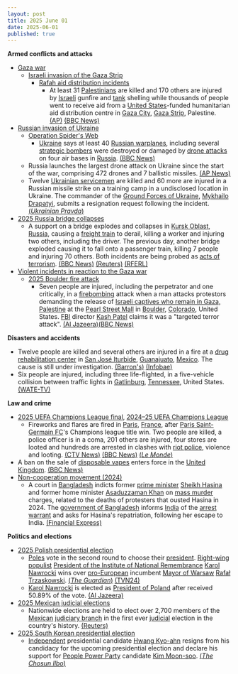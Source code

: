 ```yaml
---
layout: post
title: 2025 June 01
date: 2025-06-01
published: true
---
```



**Armed conflicts and attacks**

* [Gaza war](https://en.wikipedia.org/wiki/Gaza_war "Gaza war")
  + [Israeli invasion of the Gaza Strip](https://en.wikipedia.org/wiki/Israeli_invasion_of_the_Gaza_Strip "Israeli invasion of the Gaza Strip")
    - [Rafah aid distribution incidents](https://en.wikipedia.org/wiki/Rafah_aid_distribution_incidents "Rafah aid distribution incidents")
      * At least 31 [Palestinians](https://en.wikipedia.org/wiki/Palestinians "Palestinians") are killed and 170 others are injured by [Israeli](https://en.wikipedia.org/wiki/Israel "Israel") gunfire and [tank](https://en.wikipedia.org/wiki/Tank "Tank") shelling while thousands of people went to receive aid from a [United States](https://en.wikipedia.org/wiki/United_States "United States")-funded humanitarian aid distribution centre in [Gaza City](https://en.wikipedia.org/wiki/Gaza_City "Gaza City"), [Gaza Strip](https://en.wikipedia.org/wiki/Gaza_Strip "Gaza Strip"), Palestine. [(AP)](https://apnews.com/article/israel-palestiniaens-hamas-war-news-hostages-aid-06-01-2025-67688833abb96fc068c42d10da90a0a4) [(BBC News)](https://www.bbc.com/news/articles/c991j01lym3o)
* [Russian invasion of Ukraine](https://en.wikipedia.org/wiki/Russian_invasion_of_Ukraine "Russian invasion of Ukraine")
  + [Operation Spider's Web](https://en.wikipedia.org/wiki/Operation_Spider%27s_Web "Operation Spider's Web")
    - [Ukraine](https://en.wikipedia.org/wiki/Ukraine "Ukraine") says at least 40 [Russian warplanes](https://en.wikipedia.org/wiki/Russian_Air_Force "Russian Air Force"), including several [strategic bombers](https://en.wikipedia.org/wiki/Strategic_bomber "Strategic bomber") were destroyed or damaged by [drone attacks](https://en.wikipedia.org/wiki/Drone_warfare "Drone warfare") on four air bases in [Russia](https://en.wikipedia.org/wiki/Russia "Russia"). [(BBC News)](https://www.bbc.com/news/live/cgrg7kelk45t)
  + Russia launches the largest drone attack on Ukraine since the start of the war, comprising 472 drones and 7 ballistic missiles. [(AP News)](https://apnews.com/article/russia-ukraine-war-sumy-region-18966d4b286ffb6f4e764b94a6afaf61)
  + Twelve [Ukrainian servicemen](https://en.wikipedia.org/wiki/Ukrainian_Armed_Forces "Ukrainian Armed Forces") are killed and 60 more are injured in a Russian missile strike on a training camp in a undisclosed location in Ukraine. The commander of the [Ground Forces of Ukraine](https://en.wikipedia.org/wiki/Ground_Forces_of_Ukraine "Ground Forces of Ukraine"), [Mykhailo Drapatyi](https://en.wikipedia.org/wiki/Mykhailo_Drapatyi "Mykhailo Drapatyi"), submits a resignation request following the incident. [(*Ukrainian Pravda*)](https://www.pravda.com.ua/news/2025/06/1/7515066/)
* [2025 Russia bridge collapses](https://en.wikipedia.org/wiki/2025_Russia_bridge_collapses "2025 Russia bridge collapses")
  + A support on a bridge explodes and collapses in [Kursk Oblast](https://en.wikipedia.org/wiki/Kursk_Oblast "Kursk Oblast"), [Russia](https://en.wikipedia.org/wiki/Russia "Russia"), causing a [freight train](https://en.wikipedia.org/wiki/Freight_train "Freight train") to derail, killing a worker and injuring two others, including the driver. The previous day, another bridge exploded causing it to fall onto a passenger train, killing 7 people and injuring 70 others. Both incidents are being probed as [acts of terrorism](https://en.wikipedia.org/wiki/Terrorism_in_Russia "Terrorism in Russia"). [(BBC News)](https://www.bbc.com/news/articles/cr7zjy89304o) [(Reuters)](https://www.reuters.com/world/bridge-collapses-russias-bryansk-region-that-borders-ukraine-governor-says-2025-05-31/) [(RFERL)](https://www.rferl.org/a/russia-train-bryansk-klimov-derailment/33430473.html)
* [Violent incidents in reaction to the Gaza war](https://en.wikipedia.org/wiki/Violent_incidents_in_reaction_to_the_Gaza_war "Violent incidents in reaction to the Gaza war")
  + [2025 Boulder fire attack](https://en.wikipedia.org/wiki/2025_Boulder_fire_attack "2025 Boulder fire attack")
    - Seven people are injured, including the perpetrator and one critically, in a [firebombing](https://en.wikipedia.org/wiki/Firebombing "Firebombing") attack when a man attacks protestors demanding the release of [Israeli captives who remain in Gaza, Palestine](https://en.wikipedia.org/wiki/Gaza_war_hostage_crisis "Gaza war hostage crisis") at the [Pearl Street Mall](https://en.wikipedia.org/wiki/Pearl_Street_Mall "Pearl Street Mall") in [Boulder](https://en.wikipedia.org/wiki/Boulder%2C_Colorado "Boulder, Colorado"), [Colorado](https://en.wikipedia.org/wiki/Colorado "Colorado"), United States. [FBI](https://en.wikipedia.org/wiki/Federal_Bureau_of_Investigation "Federal Bureau of Investigation") director [Kash Patel](https://en.wikipedia.org/wiki/Kash_Patel "Kash Patel") claims it was a "targeted terror attack". [(Al Jazeera)](https://www.aljazeera.com/news/2025/6/1/several-people-wounded-in-attack-in-us-city-of-boulder-coloradol)[(BBC News)](https://www.bbc.com/news/live/cjdx44kx5zxt)

**Disasters and accidents**

* Twelve people are killed and several others are injured in a fire at a [drug rehabilitation center](https://en.wikipedia.org/wiki/Drug_rehabilitation "Drug rehabilitation") in [San José Iturbide](https://en.wikipedia.org/wiki/San_Jos%C3%A9_Iturbide "San José Iturbide"), [Guanajuato](https://en.wikipedia.org/wiki/Guanajuato "Guanajuato"), [Mexico](https://en.wikipedia.org/wiki/Mexico "Mexico"). The cause is still under investigation. [(Barron's)](https://www.barrons.com/news/12-dead-in-fire-at-mexican-drug-rehabilitation-center-prosecutors-8a812949?refsec=topics_afp-news) [(Infobae)](https://www.infobae.com/mexico/2025/06/01/confirman-12-muertos-tras-incendio-en-centro-de-rehabilitacion-de-san-jose-iturbide-guanajuato/)
* Six people are injured, including three life-flighted, in a five-vehicle collision between traffic lights in [Gatlinburg](https://en.wikipedia.org/wiki/Gatlinburg%2C_Tennessee "Gatlinburg, Tennessee"), [Tennessee](https://en.wikipedia.org/wiki/Tennessee "Tennessee"), United States. [(WATE-TV)](https://www.wate.com/news/multi-car-accident-on-parkway-in-gatlinburg/)

**Law and crime**

* [2025 UEFA Champions League final](https://en.wikipedia.org/wiki/2025_UEFA_Champions_League_final "2025 UEFA Champions League final"), [2024–25 UEFA Champions League](https://en.wikipedia.org/wiki/2024%E2%80%9325_UEFA_Champions_League "2024–25 UEFA Champions League")
  + Fireworks and flares are fired in [Paris](https://en.wikipedia.org/wiki/Paris "Paris"), [France](https://en.wikipedia.org/wiki/France "France"), after [Paris Saint-Germain FC](https://en.wikipedia.org/wiki/Paris_Saint-Germain_FC "Paris Saint-Germain FC")'s Champions league title win. Two people are killed, a police officer is in a coma, 201 others are injured, four stores are looted and hundreds are arrested in clashes with [riot police](https://en.wikipedia.org/wiki/Riot_police "Riot police"), violence and looting. [(CTV News)](https://www.ctvnews.ca/world/article/2-fans-died-and-an-officer-is-in-a-coma-after-champions-league-celebrations-in-france/) [(BBC News)](https://www.bbc.co.uk/news/articles/ckgqyg325gno) [(*Le Monde*)](https://www.lemonde.fr/en/sports/article/2025/06/01/paris-erupts-with-flares-and-fireworks-the-eiffel-tower-lit-up-in-blue-and-red-after-psg-s-champions-league-title_6741878_9.html)
* A ban on the sale of [disposable vapes](https://en.wikipedia.org/wiki/Electronic_cigarette "Electronic cigarette") enters force in the [United Kingdom](https://en.wikipedia.org/wiki/United_Kingdom "United Kingdom"). [(BBC News)](https://www.bbc.co.uk/news/articles/c80kxx2xr77o)
* [Non-cooperation movement (2024)](https://en.wikipedia.org/wiki/Non-cooperation_movement_%282024%29 "Non-cooperation movement (2024)")
  + A court in [Bangladesh](https://en.wikipedia.org/wiki/Bangladesh "Bangladesh") indicts former [prime minister](https://en.wikipedia.org/wiki/Prime_Minister_of_Bangladesh "Prime Minister of Bangladesh") [Sheikh Hasina](https://en.wikipedia.org/wiki/Sheikh_Hasina "Sheikh Hasina") and former home minister [Asaduzzaman Khan](https://en.wikipedia.org/wiki/Asaduzzaman_Khan "Asaduzzaman Khan") on [mass murder](https://en.wikipedia.org/wiki/Mass_murder "Mass murder") charges, related to the deaths of protesters that ousted Hasina in 2024. The [government of Bangladesh](https://en.wikipedia.org/wiki/Government_of_Bangladesh "Government of Bangladesh") informs [India](https://en.wikipedia.org/wiki/India "India") of the [arrest warrant](https://en.wikipedia.org/wiki/Arrest_warrant "Arrest warrant") and asks for Hasina's repatriation, following her escape to India. [(Financial Express)](https://www.financialexpress.com/world-news/ousted-bangladesh-pm-sheikh-hasina-faces-trial-for-mass-murder-could-get-death-penalty-if-convicted/3864635/)

**Politics and elections**

* [2025 Polish presidential election](https://en.wikipedia.org/wiki/2025_Polish_presidential_election "2025 Polish presidential election")
  + [Poles](https://en.wikipedia.org/wiki/Polish_people "Polish people") vote in the second round to choose their [president](https://en.wikipedia.org/wiki/President_of_Poland "President of Poland"). [Right-wing populist](https://en.wikipedia.org/wiki/Right-wing_populist "Right-wing populist") [President of the Institute of National Remembrance](https://en.wikipedia.org/wiki/Institute_of_National_Remembrance "Institute of National Remembrance") [Karol Nawrocki](https://en.wikipedia.org/wiki/Karol_Nawrocki "Karol Nawrocki") wins over [pro-European](https://en.wikipedia.org/wiki/Pro-European "Pro-European") incumbent [Mayor of Warsaw](https://en.wikipedia.org/wiki/Mayor_of_Warsaw "Mayor of Warsaw") [Rafał Trzaskowski](https://en.wikipedia.org/wiki/Rafa%C5%82_Trzaskowski "Rafał Trzaskowski"). [(*The Guardian*)](https://www.theguardian.com/world/2025/jun/01/poland-goes-to-the-polls-in-second-round-of-close-fought-presidential-election) [(TVN24)](https://tvn24.pl/polska/wybory-prezydenckie-2025-kto-wygral-dane-pkw-ze-100-procent-obwodow-glosowania-st8491422)
  + [Karol Nawrocki](https://en.wikipedia.org/wiki/Karol_Nawrocki "Karol Nawrocki") is elected as [President of Poland](https://en.wikipedia.org/wiki/President_of_Poland "President of Poland") after received 50.89% of the vote. [(Al Jazeera)](https://www.aljazeera.com/news/2025/6/2/karol-nawrocki-wins-polands-presidential-election-media-reports-say)
* [2025 Mexican judicial elections](https://en.wikipedia.org/wiki/2025_Mexican_judicial_elections "2025 Mexican judicial elections")
  + Nationwide elections are held to elect over 2,700 members of the [Mexican](https://en.wikipedia.org/wiki/Mexico "Mexico") [judiciary branch](https://en.wikipedia.org/wiki/Judiciary_of_Mexico "Judiciary of Mexico") in the first ever [judicial](https://en.wikipedia.org/wiki/Judiciary "Judiciary") election in the country's history. [(Reuters)](https://www.reuters.com/world/americas/mexico-votes-first-judicial-election-amid-concerns-over-rule-law-2025-06-01/)
* [2025 South Korean presidential election](https://en.wikipedia.org/wiki/2025_South_Korean_presidential_election "2025 South Korean presidential election")
  + [Independent](https://en.wikipedia.org/wiki/Independent_%28politician%29 "Independent (politician)") presidential candidate [Hwang Kyo-ahn](https://en.wikipedia.org/wiki/Hwang_Kyo-ahn "Hwang Kyo-ahn") resigns from his candidacy for the upcoming presidential election and declare his support for [People Power Party](https://en.wikipedia.org/wiki/People_Power_Party_%28South_Korea%29 "People Power Party (South Korea)") candidate [Kim Moon-soo](https://en.wikipedia.org/wiki/Kim_Moon-soo_%28politician%29 "Kim Moon-soo (politician)"). [(*The Chosun Ilbo*)](https://www.chosun.com/english/national-en/2025/06/01/TW2LTDSEHNDYBC46QQVPMS4YWI/)
